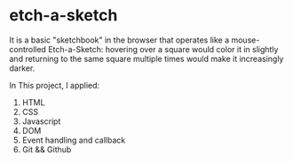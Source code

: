# etch-a-sketch
It is a basic "sketchbook" in the browser that operates like a mouse-controlled Etch-a-Sketch: hovering over a square would color it in slightly and returning to the same square multiple times would make it increasingly darker.

In This project, I applied:

1. HTML
2. CSS
3. Javascript
4. DOM
5. Event handling and callback
6. Git && Github